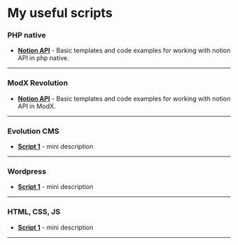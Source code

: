 # My useful scripts
### PHP native
* **[Notion API](https://github.com/SogoHlopec/portfolio/tree/useful-scripts/php-native/notion-api)** - Basic templates and code examples for working with notion API in php native.
___

### ModX Revolution
* **[Notion API](https://github.com/SogoHlopec/portfolio/tree/useful-scripts/modx-revolution/notion-api)** - Basic templates and code examples for working with notion API in ModX.

___

### Evolution CMS
* **[Script 1](https://)** - mini description
___

### Wordpress
* **[Script 1](https://)** - mini description
___

### HTML, CSS, JS
* **[Script 1](https://)** - mini description
___